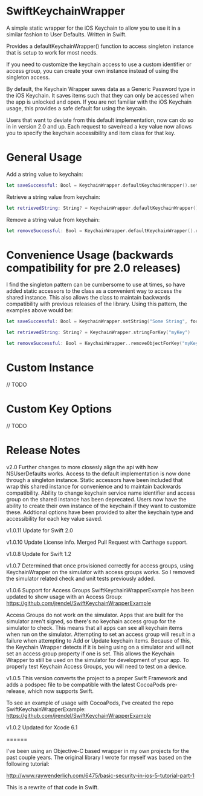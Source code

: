 SwiftKeychainWrapper
===============
A simple static wrapper for the iOS Keychain to allow you to use it in a similar fashion to User Defaults. Written in Swift.

Provides a defaultKeychainWrapper() function to access singleton instance that is setup to work for most needs. 

If you need to customize the keychain access to use a custom identifier or access group, you can create your own instance instead of using the singleton access.

By default, the Keychain Wrapper saves data as a Generic Password type in the iOS Keychain. It saves items such that they can only be accessed when the app is unlocked and open. If you are not familiar with the iOS Keychain usage, this provides a safe default for using the keycain.

Users that want to deviate from this default implementation, now can do so in in version 2.0 and up. Each request to save/read a key value now allows you to specify the keychain accessibility and item class for that key.

General Usage
=====

Add a string value to keychain:
```Swift
let saveSuccessful: Bool = KeychainWrapper.defaultKeychainWrapper().setString("Some String", forKey: "myKey")
```

Retrieve a string value from keychain:
```Swift
let retrievedString: String? = KeychainWrapper.defaultKeychainWrapper().stringForKey("myKey")
```

Remove a string value from keychain:
```Swift
let removeSuccessful: Bool = KeychainWrapper.defaultKeychainWrapper().removeObjectForKey("myKey")
```

Convenience Usage (backwards compatibility for pre 2.0 releases)
=====

I find the singleton pattern can be cumbersome to use at times, so have added static accessors to the class as a convenient way to access the shared instance. This also allows the class to maintain backwards compatibility with previous releases of the library. Using this pattern, the examples above would be:

```Swift
let saveSuccessful: Bool = KeychainWrapper.setString("Some String", forKey: "myKey")

let retrievedString: String? = KeychainWrapper.stringForKey("myKey")

let removeSuccessful: Bool = KeychainWrapper..removeObjectForKey("myKey")
```

Custom Instance
=====

// TODO


Custom Key Options
=====

// TODO


Release Notes
======
v2.0
Further changes to more closesly align the api with how NSUserDefaults works. Access to the default implementation is now done through a singleton instance. Static accessors have been included that wrap this shared instance for convenience and to maintain backwards compatibility.
Ability to change keychain service name identifier and access group on the shared instance has been deprecated. Users now have the ability to create their own instance of the keychain if they want to customize these.
Addtional options have been provided to alter the keychain type and accessibility for each key value saved.

v1.0.11
Update for Swift 2.0

v1.0.10
Update License info. Merged Pull Request with Carthage support.

v1.0.8
Update for Swift 1.2

v1.0.7
Determined that once provisioned correctly for access groups, using KeychainWrapper on the simulator with access groups works. So I removed the simulator related check and unit tests previously added.

v1.0.6 Support for Access Groups
SwiftKeychainWrapperExample has been updated to show usage with an Access Group: https://github.com/jrendel/SwiftKeychainWrapperExample

Access Groups do not work on the simulator. Apps that are built for the simulator aren't signed, so there's no keychain access group for the simulator to check. This means that all apps can see all keychain items when run on the simulator. Attempting to set an access group will result in a failure when attempting to Add or Update keychain items. Because of this, the Keychain Wrapper detects if it is being using on a simulator and will not set an access group property if one is set. This allows the Keychain Wrapper to still be used on the simulator for development of your app. To properly test Keychain Access Groups, you will need to test on a device.

v1.0.5
This version converts the project to a proper Swift Framework and adds a podspec file to be compatible with the latest CocoaPods pre-release, which now supports Swift. 

To see an example of usage with CocoaPods, I've created the repo SwiftKeychainWrapperExample: 
https://github.com/jrendel/SwiftKeychainWrapperExample

v1.0.2 
Updated for Xcode 6.1

======

I've been using an Objective-C based wrapper in my own projects for the past couple years. The original library I wrote for myself was based on the following tutorial:

http://www.raywenderlich.com/6475/basic-security-in-ios-5-tutorial-part-1

This is a rewrite of that code in Swift.
